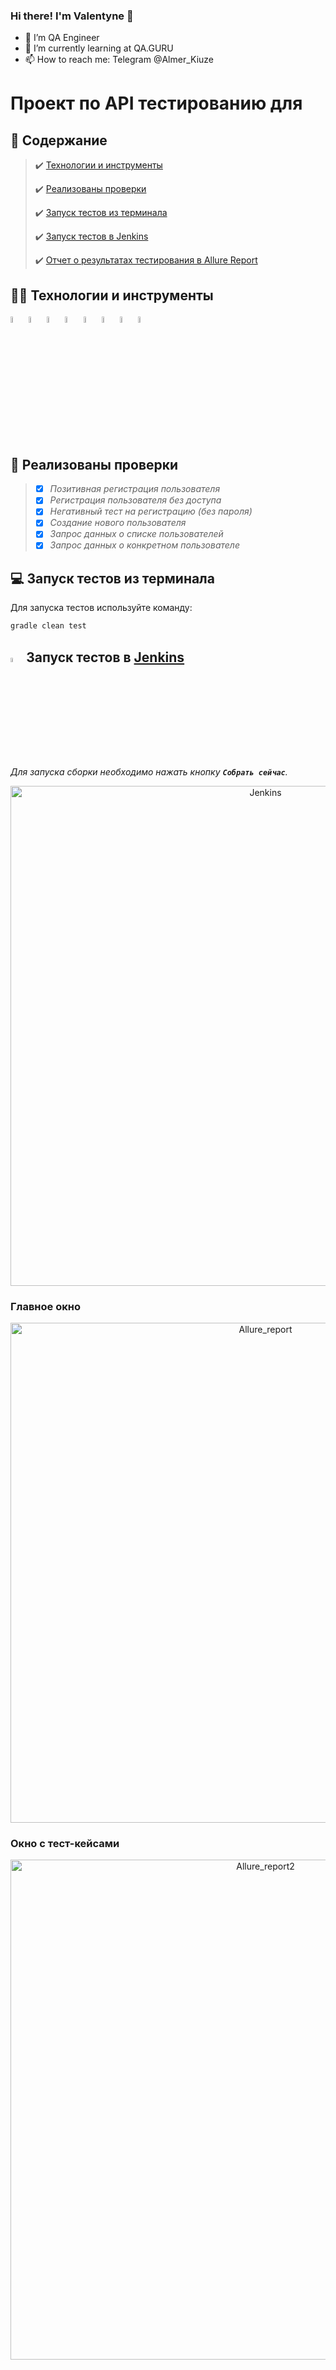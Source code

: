 ### Hi there! I'm Valentyne 👋
- 🔭 I’m QA Engineer
- 🌱 I’m currently learning at QA.GURU
- 📫 How to reach me: Telegram @Almer_Kiuze

# Проект по API тестированию для 

## :page_with_curl:	Содержание

> :heavy_check_mark: [Технологии и инструменты](#technologist-технологии-и-инструменты)
>
> :heavy_check_mark: [Реализованы проверки](#bookmark_tabs-реализованы-проверки)
> 
> :heavy_check_mark: [Запуск тестов из терминала](#computer-Запуск-тестов-из-терминала)
> 
> :heavy_check_mark: [Запуск тестов в Jenkins](#-запуск-тестов-в-jenkins)
>
> :heavy_check_mark: [Отчет о результатах тестирования в Allure Report](#-отчет-о-результатах-тестирования-в-allure-report)

## :technologist: Технологии и инструменты

<p  align="center">

<code><img width="5%" title="IntelliJ IDEA" src="images/logo/Idea.svg"></code>
<code><img width="5%" title="Java" src="images/logo/Java.svg"></code>
<code><img width="5%" title="Gradle" src="images/logo/Gradle.svg"></code>
<code><img width="5%" title="Junit5" src="images/logo/Junit5.svg"></code>
<code><img width="5%" title="GitHub" src="images/logo/GitHub.svg"></code>
<code><img width="5%" title="Allure Report" src="images/logo/Allure.svg"></code>
<code><img width="5%" title="Jenkins" src="images/logo/Jenkins.svg"></code>
<code><img width="5%" title="RestAssured" src="images/logo/RestAssured.svg"></code>
</p>

## :bookmark_tabs: Реализованы проверки

>- [x] *Позитивная регистрация пользователя*
>- [x] *Регистрация пользователя без доступа*
>- [x] *Негативный тест на регистрацию (без пароля)*
>- [x] *Создание нового пользователя*
>- [x] *Запрос данных о списке пользователей*
>- [x] *Запрос данных о конкретном пользователе*

## :computer: Запуск тестов из терминала
Для запуска тестов используйте команду:

```bash
gradle clean test
```

## <img width="4%" title="Jenkins" src="images/logo/Jenkins.svg"> Запуск тестов в [Jenkins](https://jenkins.autotests.cloud/job/C15-Almer_Kiuze-hw-jenkins/8/allure/)

*Для запуска сборки необходимо нажать кнопку <code><strong>*Собрать сейчас*</strong></code>.*

<p align="center">
  <img src="images/screens/Jenkins.jpg" alt="Jenkins" width="800">
</p>


### Главное окно

<p align="center">
  <img src="images/screens/Allure_report.jpg" alt="Allure_report" width="800">
</p>

### Окно с тест-кейсами

<p align="center">
  <img src="images/screens/Allure_report2.jpg" alt="Allure_report2" width="800">
</p>

